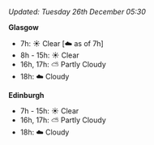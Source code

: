 *Updated: Tuesday 26th December 05:30*

**Glasgow**

* 7h: :sunny: Clear [:cloud: as of 7h]
* 8h - 15h: :sunny: Clear
* 16h, 17h: :partly_sunny: Partly Cloudy
* 18h: :cloud: Cloudy

**Edinburgh**

* 7h - 15h: :sunny: Clear
* 16h, 17h: :partly_sunny: Partly Cloudy
* 18h: :cloud: Cloudy
